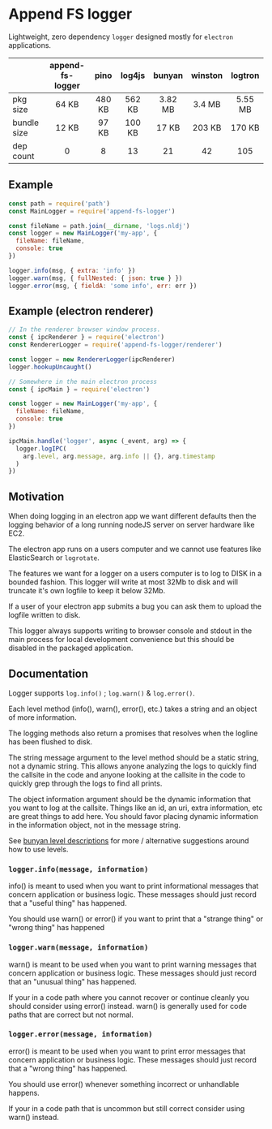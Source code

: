 # Append FS logger

Lightweight, zero dependency `logger` designed mostly for
`electron` applications.

|        |  append-fs-logger  |  pino  |  log4js   |  bunyan  |  winston  |  logtron |
|--------|:------------------:|:------:|:---------:|:--------:|:---------:|:--------:|
|pkg size|    64 KB           | 480 KB |  562 KB   |  3.82 MB |   3.4 MB  |  5.55 MB |
|bundle size|  12 KB          | 97 KB  |  100 KB   |  17 KB   |   203 KB  |   170 KB |
|dep count|       0           |   8    |    13     |   21     |    42     |    105   |

## Example

```js
const path = require('path')
const MainLogger = require('append-fs-logger')

const fileName = path.join(__dirname, 'logs.nldj')
const logger = new MainLogger('my-app', {
  fileName: fileName,
  console: true
})

logger.info(msg, { extra: 'info' })
logger.warn(msg, { fullNested: { json: true } })
logger.error(msg, { fieldA: 'some info', err: err })
```

## Example (electron renderer)

```js
// In the renderer browser window process.
const { ipcRenderer } = require('electron')
const RendererLogger = require('append-fs-logger/renderer')

const logger = new RendererLogger(ipcRenderer)
logger.hookupUncaught()
```

```js
// Somewhere in the main electron process
const { ipcMain } = require('electron')

const logger = new MainLogger('my-app', {
  fileName: fileName,
  console: true
})

ipcMain.handle('logger', async (_event, arg) => {
  logger.logIPC(
    arg.level, arg.message, arg.info || {}, arg.timestamp
  )
})
```

## Motivation

When doing logging in an electron app we want different defaults
then the logging behavior of a long running nodeJS server on
server hardware like EC2.

The electron app runs on a users computer and we cannot use
features like ElasticSearch or `logrotate`.

The features we want for a logger on a users computer is to
log to DISK in a bounded fashion. This logger will write at most
32Mb to disk and will truncate it's own logfile to keep it below
32Mb.

If a user of your electron app submits a bug you can ask them
to upload the logfile written to disk.

This logger always supports writing to browser console and stdout
in the main process for local development convenience but this
should be disabled in the packaged application.

## Documentation

Logger supports `log.info()` ; `log.warn()` & `log.error()`.

Each level method (info(), warn(), error(), etc.) takes a string and an object of more information.

The logging methods also return a promises that resolves when
the logline has been flushed to disk.

The string message argument to the level method should be a static string, not a dynamic string. This allows anyone analyzing the logs to quickly find the callsite in the code and anyone looking at the callsite in the code to quickly grep through the logs to find all prints.

The object information argument should be the dynamic information that you want to log at the callsite. Things like an id, an uri, extra information, etc are great things to add here. You should favor placing dynamic information in the information object, not in the message string.

See [bunyan level descriptions](https://github.com/trentm/node-bunyan#levels) for more / alternative suggestions around how to use levels.

### `logger.info(message, information)`

info() is meant to used when you want to print informational messages that concern application or business logic. These messages should just record that a "useful thing" has happened.

You should use warn() or error() if you want to print that a "strange thing" or "wrong thing" has happened

### `logger.warn(message, information)`

warn() is meant to be used when you want to print warning messages that concern application or business logic. These messages should just record that an "unusual thing" has happened.

If your in a code path where you cannot recover or continue cleanly you should consider using error() instead. warn() is generally used for code paths that are correct but not normal.

### `logger.error(message, information)`

error() is meant to be used when you want to print error messages that concern application or business logic. These messages should just record that a "wrong thing" has happened.

You should use error() whenever something incorrect or unhandlable happens.

If your in a code path that is uncommon but still correct consider using warn() instead.
